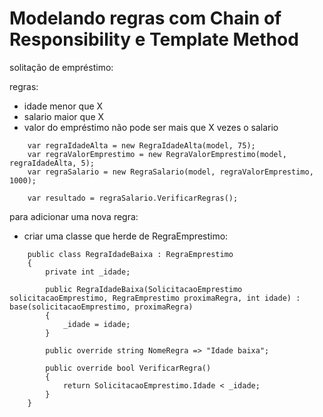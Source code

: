 # Modelando regras com Chain of Responsibility e Template Method

solitação de empréstimo:

regras:
- idade menor que X
- salario maior que X
- valor do empréstimo não pode ser mais que X vezes o salario

```
    var regraIdadeAlta = new RegraIdadeAlta(model, 75);
    var regraValorEmprestimo = new RegraValorEmprestimo(model, regraIdadeAlta, 5);
    var regraSalario = new RegraSalario(model, regraValorEmprestimo, 1000);

    var resultado = regraSalario.VerificarRegras();
```

para adicionar uma nova regra:
- criar uma classe que herde de RegraEmprestimo:

```
    public class RegraIdadeBaixa : RegraEmprestimo
    {
        private int _idade;

        public RegraIdadeBaixa(SolicitacaoEmprestimo solicitacaoEmprestimo, RegraEmprestimo proximaRegra, int idade) : base(solicitacaoEmprestimo, proximaRegra)
        {
            _idade = idade;
        }

        public override string NomeRegra => "Idade baixa";

        public override bool VerificarRegra()
        {
            return SolicitacaoEmprestimo.Idade < _idade;
        }
    }
```